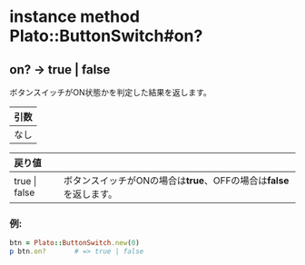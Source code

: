 # instance method Plato::ButtonSwitch#on?

## on? -> true | false

ボタンスイッチがON状態かを判定した結果を返します。

|引数|
|:--|
|なし|

|戻り値||
|:--|:--|
|true \| false|ボタンスイッチがONの場合は**true**、OFFの場合は**false**を返します。|

### 例:
```Ruby
btn = Plato::ButtonSwitch.new(0)
p btn.on?       # => true | false
```
